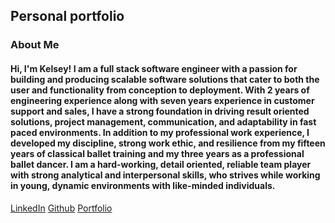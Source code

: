 ## Personal portfolio

### About Me
#### Hi, I'm Kelsey! I am a full stack software engineer with a passion for building and producing scalable software solutions that cater to both the user and functionality from conception to deployment. With 2 years of engineering experience along with seven years experience in customer support and sales, I have a strong foundation in driving result oriented solutions, project management, communication, and adaptability in fast paced environments. In addition to my professional work experience, I developed my discipline, strong work ethic, and resilience from my fifteen years of classical ballet training and my three years as a professional ballet dancer. I am a hard-working, detail oriented, reliable team player with strong analytical and interpersonal skills, who strives while working in young, dynamic environments with like-minded individuals.

[LinkedIn](https://www.linkedin.com/in/kelseywhallon/)
[Github](https://github.com/kelseywhallon)
[Portfolio](https://www.kelseywhallon.com)
